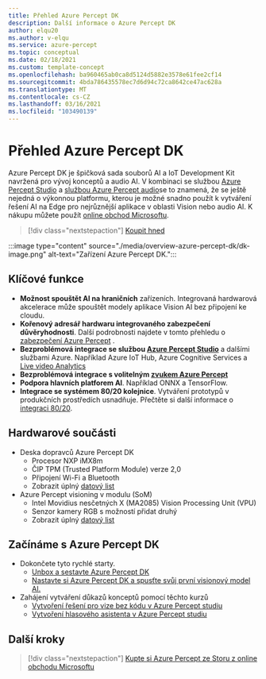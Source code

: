 ```yaml
---
title: Přehled Azure Percept DK
description: Další informace o Azure Percept DK
author: elqu20
ms.author: v-elqu
ms.service: azure-percept
ms.topic: conceptual
ms.date: 02/18/2021
ms.custom: template-concept
ms.openlocfilehash: ba960465ab0ca8d5124d5882e3578e61fee2cf14
ms.sourcegitcommit: 4bda786435578ec7d6d94c72ca8642ce47ac628a
ms.translationtype: MT
ms.contentlocale: cs-CZ
ms.lasthandoff: 03/16/2021
ms.locfileid: "103490139"
---
```

# <a name="azure-percept-dk-overview"></a>Přehled Azure Percept DK

Azure Percept DK je špičková sada souborů AI a IoT Development Kit navržená pro vývoj konceptů a audio AI. V kombinaci se službou [Azure Percept Studio](./overview-azure-percept-studio.md) a [službou Azure Percept audio](./overview-azure-percept-audio.md)se to znamená, že se ještě nejedná o výkonnou platformu, kterou je možné snadno použít k vytváření řešení AI na Edge pro nejrůznější aplikace v oblasti Vision nebo audio AI. K nákupu můžete použít [online obchod Microsoftu](https://go.microsoft.com/fwlink/p/?LinkId=2155270).

> [!div class="nextstepaction"]
> [Koupit hned](https://go.microsoft.com/fwlink/p/?LinkId=2155270)

:::image type="content" source="./media/overview-azure-percept-dk/dk-image.png" alt-text="Zařízení Azure Percept DK.":::

## <a name="key-features"></a>Klíčové funkce

- **Možnost spouštět AI na hraničních** zařízeních. Integrovaná hardwarová akcelerace může spouštět modely aplikace Vision AI bez připojení ke cloudu.
- **Kořenový adresář hardwaru integrovaného zabezpečení důvěryhodnosti**. Další podrobnosti najdete v tomto přehledu o [zabezpečení Azure Percept](./overview-percept-security.md) .
- **Bezproblémová integrace se službou [Azure Percept Studio](https://go.microsoft.com/fwlink/?linkid=2135819)** a dalšími službami Azure. Například Azure IoT Hub, Azure Cognitive Services a [Live video Analytics](https://docs.microsoft.com/azure/media-services/live-video-analytics-edge/overview)
- **Bezproblémová integrace s volitelným [zvukem Azure Percept](./overview-azure-percept-audio.md)**
- **Podpora hlavních platforem AI**. Například ONNX a TensorFlow.
- **Integrace se systémem 80/20 kolejnice**. Vytváření prototypů v produkčních prostředích usnadňuje. Přečtěte si další informace o [integraci 80/20](./overview-8020-integration.md).

## <a name="hardware-components"></a>Hardwarové součásti

- Deska dopravců Azure Percept DK
    - Procesor NXP iMX8m
    - ČIP TPM (Trusted Platform Module) verze 2,0
    - Připojení Wi-Fi a Bluetooth
    - Zobrazit úplný [datový list](./azure-percept-dk-datasheet.md)
- Azure Percept visioning v modulu (SoM)
    - Intel Movidius nesčetných X (MA2085) Vision Processing Unit (VPU)
    - Senzor kamery RGB s možností přidat druhý
    - Zobrazit úplný [datový list](./azure-percept-vision-datasheet.md)

## <a name="get-started-with-the-azure-percept-dk"></a>Začínáme s Azure Percept DK

- Dokončete tyto rychlé starty.
    - [Unbox a sestavte Azure Percept DK](./quickstart-percept-dk-unboxing.md)
    - [Nastavte si Azure Percept DK a spusťte svůj první visionový model AI.](./quickstart-percept-dk-set-up.md)
- Zahájení vytváření důkazů konceptů pomocí těchto kurzů
    - [Vytvoření řešení pro vize bez kódu v Azure Percept studiu](./tutorial-nocode-vision.md)
    - [Vytvoření hlasového asistenta v Azure Percept studiu](./tutorial-no-code-speech.md)

## <a name="next-steps"></a>Další kroky

> [!div class="nextstepaction"]
> [Kupte si Azure Percept ze Storu z online obchodu Microsoftu](https://go.microsoft.com/fwlink/p/?LinkId=2155270)
